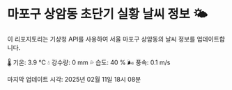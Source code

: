 
# 마포구 상암동 초단기 실황 날씨 정보 🌤️

이 리포지토리는 기상청 API를 사용하여 서울 마포구 상암동의 날씨 정보를 업데이트합니다. 

🌡️ 기온: 3.9 ℃
💧 강수량: 0 mm
💦 습도: 40 %
🌬️ 풍속: 0.1 m/s

마지막 업데이트 시각: 2025년 02월 11일 18시 08분    
